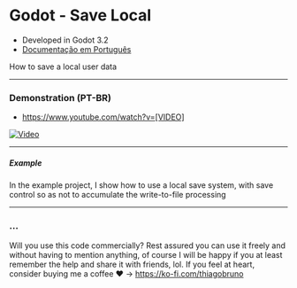# Godot - Save Local

- Developed in Godot 3.2
- [Documentação em Português](README_PT-BR.md)

How to save a local user data

----------

### Demonstration (PT-BR)
- https://www.youtube.com/watch?v=[VIDEO]

[![Video](https://img.youtube.com/vi/[VIDEO]/0.jpg)](https://www.youtube.com/watch?v=[VIDEO])

----------

##### Example
In the example project, I show how to use a local save system, with save control so as not to accumulate the write-to-file processing

----------

### ...
Will you use this code commercially? Rest assured you can use it freely and without having to mention anything, of course I will be happy if you at least remember the help and share it with friends, lol. If you feel at heart, consider buying me a coffee :heart: -> https://ko-fi.com/thiagobruno

